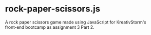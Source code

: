 # rock-paper-scissors.js
A rock paper scissors game made using JavaScript for KreativStorm's front-end bootcamp as assignment 3 Part 2.
